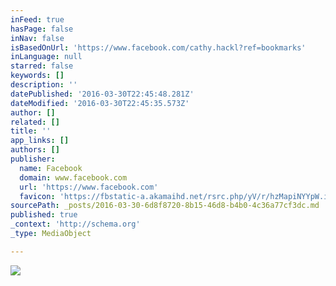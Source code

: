 ```yaml
---
inFeed: true
hasPage: false
inNav: false
isBasedOnUrl: 'https://www.facebook.com/cathy.hackl?ref=bookmarks'
inLanguage: null
starred: false
keywords: []
description: ''
datePublished: '2016-03-30T22:45:48.281Z'
dateModified: '2016-03-30T22:45:35.573Z'
author: []
related: []
title: ''
app_links: []
authors: []
publisher:
  name: Facebook
  domain: www.facebook.com
  url: 'https://www.facebook.com'
  favicon: 'https://fbstatic-a.akamaihd.net/rsrc.php/yV/r/hzMapiNYYpW.ico'
sourcePath: _posts/2016-03-30-6d8f8720-8b15-46d8-b4b0-4c36a77cf3dc.md
published: true
_context: 'http://schema.org'
_type: MediaObject

---
```

![](https://the-grid-user-content.s3-us-west-2.amazonaws.com/6400d818-ec8e-4919-857c-30c554eb2b46.jpg)